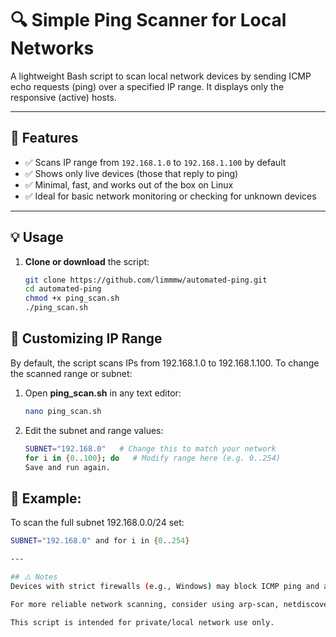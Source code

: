 # 🔍 Simple Ping Scanner for Local Networks

A lightweight Bash script to scan local network devices by sending ICMP echo requests (ping) over a specified IP range. It displays only the responsive (active) hosts.

---

## 🚀 Features

- ✅ Scans IP range from `192.168.1.0` to `192.168.1.100` by default
- ✅ Shows only live devices (those that reply to ping)
- ✅ Minimal, fast, and works out of the box on Linux
- ✅ Ideal for basic network monitoring or checking for unknown devices

---

## 💡 Usage

1. **Clone or download** the script:
   ```bash
   git clone https://github.com/limmmw/automated-ping.git
   cd automated-ping
   chmod +x ping_scan.sh
   ./ping_scan.sh

## 🔧 Customizing IP Range
By default, the script scans IPs from 192.168.1.0 to 192.168.1.100.
To change the scanned range or subnet:

1. Open **ping_scan.sh** in any text editor:
   ```bash
   nano ping_scan.sh

2. Edit the subnet and range values:
   ```bash
   SUBNET="192.168.0"   # Change this to match your network
   for i in {0..100}; do   # Modify range here (e.g. 0..254)
   Save and run again.

## 💬 Example:
 To scan the full subnet 192.168.0.0/24 
  set:
  ```bash
  SUBNET="192.168.0" and for i in {0..254}

---

## ⚠️ Notes
Devices with strict firewalls (e.g., Windows) may block ICMP ping and appear "offline".

For more reliable network scanning, consider using arp-scan, netdiscover, or nmap.

This script is intended for private/local network use only.


